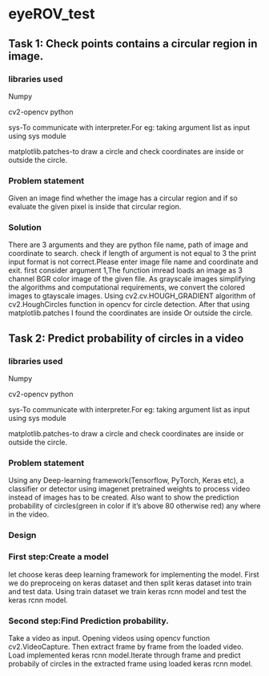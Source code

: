 # eyeROV_test
## Task 1: Check points contains a circular region in image.
### libraries used

 Numpy

 cv2-opencv python

 sys-To communicate with interpreter.For eg: taking argument list as input using sys module
 
 matplotlib.patches-to draw a circle and check coordinates are inside or outside the circle.

### Problem statement

Given an image find whether the image has a circular region and if so evaluate the given
pixel is inside that circular region.

### Solution
There are 3 arguments and they are python file name, path of image and coordinate to search.
check if length of argument is not equal to 3 the print input format is not correct.Please enter image file name and coordinate and exit.
first consider argument 1,The function imread loads an image as 3 channel BGR color image of the given file.
As grayscale images simplifying the algorithms and computational requirements, we convert the colored images to gtayscale images.
Using cv2.cv.HOUGH_GRADIENT algorithm of cv2.HoughCircles function in opencv for circle detection.
After that using matplotlib.patches I found the coordinates are inside Or outside the circle.



## Task 2: Predict probability of circles in a video 
### libraries used
 Numpy

 cv2-opencv python

 sys-To communicate with interpreter.For eg: taking argument list as input using sys module
 
 matplotlib.patches-to draw a circle and check coordinates are inside or outside the circle.

### Problem statement
Using any Deep-learning framework(Tensorflow, PyTorch, Keras etc), a classifier
or detector using imagenet pretrained weights to process video instead of images has to be created. Also
want to show the prediction probability of circles(green in color if it’s above 80 otherwise red) any where in the video.


### Design

### First step:Create a model

let choose keras deep learning framework for implementing the model. First we do preproceing on keras dataset and then split keras dataset into train and test data.
Using train dataset we train keras rcnn model and test the keras rcnn model. 
### Second step:Find Prediction probability.

Take a video as input.
Opening videos using opencv function cv2.VideoCapture. Then extract frame by frame from the loaded video.
Load implemented keras rcnn model.Iterate through frame and predict probabily of circles in the extracted frame using loaded keras rcnn model.




